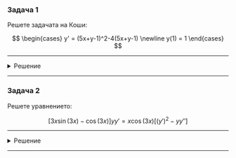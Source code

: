 ### Задача 1
Решете задачата на Коши:

$$
\begin{cases}
y' = (5x+y-1)^2-4(5x+y-1) \newline 
y(1) = 1
\end{cases}
$$

---

<details>
    <summary>Решение</summary>

Още няма решение :(
</details>

---

### Задача 2
Решете уравнението:

$$[3x\sin(3x)-\cos(3x)]yy' = x\cos(3x)[(y')^2-yy'']$$

---

<details>
    <summary>Решение</summary>

Още няма решение :(
</details>

---